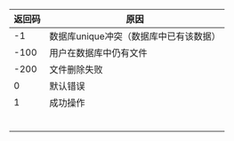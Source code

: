 | 返回码 | 原因 |
| ----- | ---- |
| -1 | 数据库unique冲突（数据库中已有该数据） |
| -100 | 用户在数据库中仍有文件 |
| -200 | 文件删除失败 |
| 0 | 默认错误 |
| 1 | 成功操作 |
|        |      |
|        |      |
|        |      |
|        |      |
|        |      |
|        |      |



